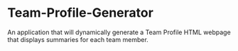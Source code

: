# Team-Profile-Generator
An application that will dynamically generate a Team Profile HTML webpage that displays summaries for each team member.
